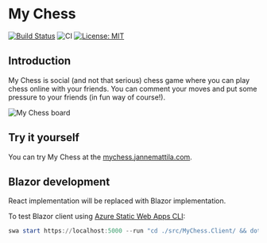 # My Chess

[![Build Status](https://dev.azure.com/jannemattila/jannemattila/_apis/build/status/JanneMattila.mychess?branchName=master&stageName=Build)](https://dev.azure.com/jannemattila/jannemattila/_build/latest?definitionId=50&branchName=master)
![CI](https://github.com/JanneMattila/mychess/workflows/CI/badge.svg?branch=master)
[![License: MIT](https://img.shields.io/badge/License-MIT-yellow.svg)](LICENSE)

## Introduction

My Chess is social (and not that serious) chess game where you can play chess online with your friends. You can comment your moves and put some pressure to your friends (in fun way of course!).

![My Chess board](https://user-images.githubusercontent.com/2357647/88582302-2afa4b80-d057-11ea-88d9-55f9ed02f5e2.png)

## Try it yourself

You can try My Chess at the [mychess.jannemattila.com](https://mychess.jannemattila.com).

## Blazor development

React implementation will be replaced with Blazor implementation.

To test Blazor client using [Azure Static Web Apps CLI](https://github.com/Azure/static-web-apps-cli):

```powershell
swa start https://localhost:5000 --run "cd ./src/MyChess.Client/ && dotnet watch run" --api-location ./src/MyChess.Functions --api-port=3000
```
